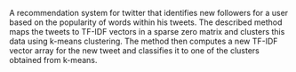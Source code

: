 A recommendation system for twitter that identifies new followers for a user based on the popularity of words within his tweets. The described method maps the tweets to TF-IDF vectors in a sparse zero matrix and clusters this data using k-means clustering. The method then computes a new TF-IDF vector array for the new tweet and classifies it to one of the clusters obtained from k-means. 
